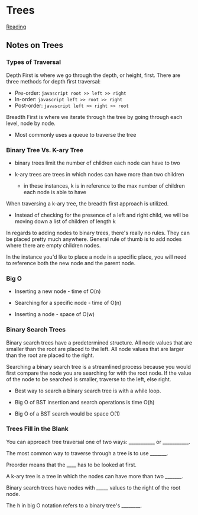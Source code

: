 # Trees

[Reading](https://codefellows.github.io/common_curriculum/data_structures_and_algorithms/Code_401/class-15/resources/Trees.html)

## Notes on Trees

### Types of Traversal

Depth First is where we go through the depth, or height, first. There are three methods for depth first traversal: 
- Pre-order: ```javascript root >> left >> right```
- In-order: ```javascript left >> root >> right```
- Post-order: ```javascript left >> right >> root```

Breadth First is where we iterate through the tree by going through each level, node by node.

- Most commonly uses a queue to traverse the tree

### Binary Tree Vs. K-ary Tree

- binary trees limit the number of children each node can have to two

- k-ary trees are trees in which nodes can have more than two children
  - in these instances, k is in reference to the max number of children each node is able to have

When traversing a k-ary tree, the breadth first approach is utilized.
  - Instead of checking for the presence of a left and right child, we will be moving down a list of children of length k

In regards to adding nodes to binary trees, there's really no rules. They can be placed pretty much anywhere. General rule of thumb is to add nodes where there are empty children nodes.

In the instance you'd like to place a node in a specific place, you will need to reference both the new node and the parent node.

### Big O

- Inserting a new node - time of O(n)

- Searching for a specific node - time of O(n)

- Inserting a node - space of O(w)

### Binary Search Trees

Binary search trees have a predetermined structure. All node values that are smaller than the root are placed to the left. All node values that are larger than the root are placed to the right.

Searching a binary search tree is a streamlined process because you would first compare the node you are searching for with the root node. If the value of the node to be searched is smaller, traverse to the left, else right.

  - Best way to search a binary search tree is with a while loop.

  - Big O of BST insertion and search operations is time O(h)

  - Big O of a BST search would be space O(1)

### Trees Fill in the Blank

You can approach tree traversal one of two ways: ___________ or ___________.

The most common way to traverse through a tree is to use _______. 

Preorder means that the ____ has to be looked at first.

A k-ary tree is a tree in which the nodes can have more than two _______.

Binary search trees have nodes with _____ values to the right of the root node.

The h in big O notation refers to a binary tree's ________.